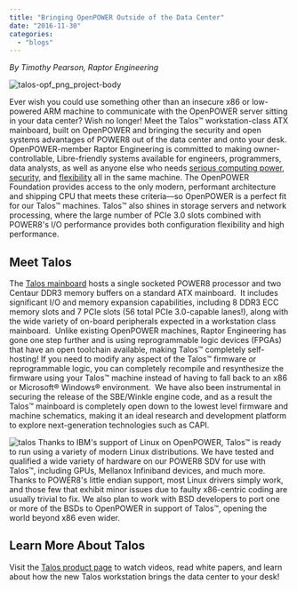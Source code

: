 ```yaml
---
title: "Bringing OpenPOWER Outside of the Data Center"
date: "2016-11-30"
categories: 
  - "blogs"
---
```


_By Timothy Pearson, Raptor Engineering_

![talos-opf_png_project-body](images/talos-opf_png_project-body-300x221.jpg)

Ever wish you could use something other than an insecure x86 or low-powered ARM machine to communicate with the OpenPOWER server sitting in your data center? Wish no longer! Meet the Talos™ workstation-class ATX mainboard, built on OpenPOWER and bringing the security and open systems advantages of POWER8 out of the data center and onto your desk. OpenPOWER-member Raptor Engineering is committed to making owner-controllable, Libre-friendly systems available for engineers, programmers, data analysts, as well as anyone else who needs [serious computing power](https://www.crowdsupply.com/raptor-computing-systems/talos-secure-workstation#unreal-engine-4-on-openpowertm), [security](https://www.crowdsupply.com/raptor-computing-systems/talos-secure-workstation#the-state-of-general-purpose-computing), and [flexibility](https://www.crowdsupply.com/raptor-computing-systems/talos-secure-workstation#features-specifications) all in the same machine. The OpenPOWER Foundation provides access to the only modern, performant architecture and shipping CPU that meets these criteria—so OpenPOWER is a perfect fit for our Talos™ machines. Talos™ also shines in storage servers and network processing, where the large number of PCIe 3.0 slots combined with POWER8's I/O performance provides both configuration flexibility and high performance.

## Meet Talos

The [Talos mainboard](https://www.crowdsupply.com/raptor-computing-systems/talos-secure-workstation#features-specifications) hosts a single socketed POWER8 processor and two Centaur DDR3 memory buffers on a standard ATX mainboard.  It includes significant I/O and memory expansion capabilities, including 8 DDR3 ECC memory slots and 7 PCIe slots (56 total PCIe 3.0-capable lanes!), along with the wide variety of on-board peripherals expected in a workstation class mainboard.  Unlike existing OpenPOWER machines, Raptor Engineering has gone one step further and is using reprogrammable logic devices (FPGAs) that have an open toolchain available, making Talos™ completely self-hosting! If you need to modify any aspect of the Talos™ firmware or reprogrammable logic, you can completely recompile and resynthesize the firmware using your Talos™ machine instead of having to fall back to an x86 or Microsoft® Windows® environment.  We have also been instrumental in securing the release of the SBE/Winkle engine code, and as a result the Talos™ mainboard is completely open down to the lowest level firmware and machine schematics, making it an ideal research and development platform to explore next-generation technologies such as CAPI.

 ![talos](images/Talos.jpg) Thanks to IBM's support of Linux on OpenPOWER, Talos™ is ready to run using a variety of modern Linux distributions. We have tested and qualified a wide variety of hardware on our POWER8 SDV for use with Talos™, including GPUs, Mellanox Infiniband devices, and much more. Thanks to POWER8's little endian support, most Linux drivers simply work, and those few that exhibit minor issues due to faulty x86-centric coding are usually trivial to fix. We also plan to work with BSD developers to port one or more of the BSDs to OpenPOWER in support of Talos™, opening the world beyond x86 even wider. 

## Learn More About Talos

Visit the [Talos product page](https://www.crowdsupply.com/raptor-computing-systems/talos-secure-workstation/) to watch videos, read white papers, and learn about how the new Talos workstation brings the data center to your desk!

